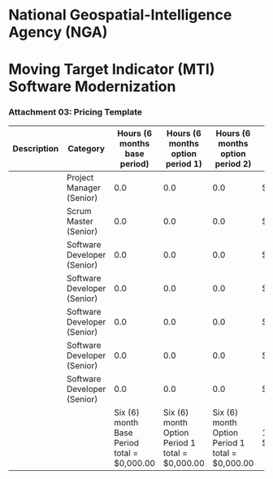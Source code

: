 # National Geospatial-Intelligence Agency (NGA)

# Moving Target Indicator (MTI) Software Modernization

### Attachment 03: Pricing Template

| Description | Category | Hours (6 months base period) | Hours (6 months option period 1) | Hours (6 months option period 2) | Rate Amount per Hour |
| --- | --- | --- | --- | --- | --- |
|   | Project Manager (Senior) | 0.0 | 0.0 | 0.0 | $0.00 |
|   | Scrum Master (Senior) | 0.0 | 0.0 | 0.0 | $0.00 |
|   | Software Developer (Senior) | 0.0 | 0.0 | 0.0 | $0.00 |
|   | Software Developer (Senior) | 0.0 | 0.0 | 0.0 | $0.00 |
|   | Software Developer (Senior) | 0.0 | 0.0 | 0.0 | $0.00 |
|   | Software Developer (Senior) | 0.0 | 0.0 | 0.0 | $0.00 |
|   | Software Developer (Senior) | 0.0 | 0.0 | 0.0 | $0.00 |
|   |   | Six (6) month Base Period total = $0,000.00 | Six (6) month Option Period 1 total = $0,000.00 | Six (6) month Option Period 1 total = $0,000.00 | 1 year total = $0,000,000.00 |

